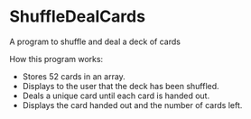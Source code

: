 # ShuffleDealCards
A program to shuffle and deal a deck of cards

How this program works:
- Stores 52 cards in an array.
- Displays to the user that the deck has been shuffled.
- Deals a unique card until each card is handed out.
- Displays the card handed out and the number of cards left.
